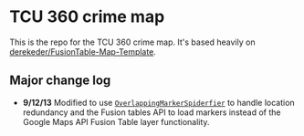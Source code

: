 # TCU 360 crime map
This is the repo for the TCU 360 crime map. It's based heavily on [derekeder/FusionTable-Map-Template](https://github.com/derekeder/FusionTable-Map-Template).

Major change log
---------------------------
* __9/12/13__ Modified to use [`OverlappingMarkerSpiderfier`](https://github.com/jawj/OverlappingMarkerSpiderfier) to handle location redundancy and the Fusion tables API to load markers instead of the Google Maps API Fusion Table layer functionality.